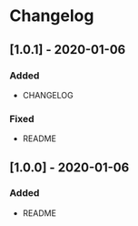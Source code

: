 # Changelog

## [1.0.1] - 2020-01-06

### Added

- CHANGELOG

### Fixed

- README


## [1.0.0] - 2020-01-06

### Added

- README

